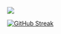 <img src="https://www.codewars.com/users/georgezalokostas/badges/small?theme=light">

[![GitHub Streak](https://streak-stats.demolab.com?user=georgezalokostas)](https://git.io/streak-stats)
